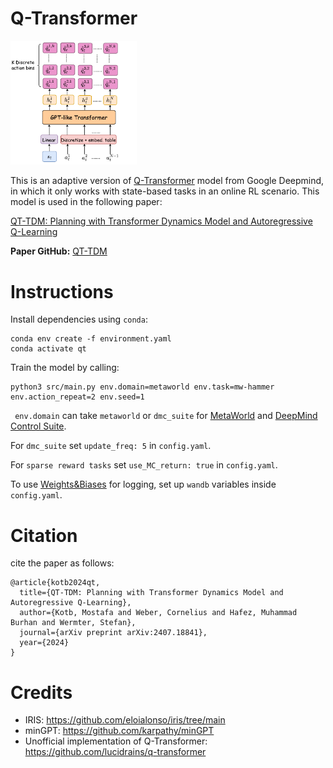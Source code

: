 # Q-Transformer
<img src="https://github.com/2M-kotb/Q-Transformer/blob/main/QT.png" width=40% height=40%>

This is an adaptive version of [Q-Transformer](https://qtransformer.github.io/) model from Google Deepmind, in which it only works with state-based tasks in an online RL scenario.
This model is used in the following paper:

[QT-TDM: Planning with Transformer Dynamics Model and Autoregressive Q-Learning](https://arxiv.org/pdf/2407.18841)

__Paper GitHub:__ [QT-TDM](https://github.com/2M-kotb/QT-TDM/tree/main)


# Instructions
Install dependencies using ``` conda ```:
```
conda env create -f environment.yaml
conda activate qt
```
Train the model by calling:
```
python3 src/main.py env.domain=metaworld env.task=mw-hammer env.action_repeat=2 env.seed=1
```
``` env.domain``` can take ```metaworld``` or ```dmc_suite``` for [MetaWorld](https://meta-world.github.io) and [DeepMind Control Suite](https://github.com/deepmind/dm_control).

For ```dmc_suite``` set ```update_freq: 5``` in ```config.yaml```.

For ```sparse reward tasks``` set ```use_MC_return: true``` in ```config.yaml```.

To use [Weights&Biases](https://wandb.ai/site/) for logging, set up ```wandb``` variables inside ```config.yaml```.

# Citation
cite the paper as follows:
```
@article{kotb2024qt,
  title={QT-TDM: Planning with Transformer Dynamics Model and Autoregressive Q-Learning},
  author={Kotb, Mostafa and Weber, Cornelius and Hafez, Muhammad Burhan and Wermter, Stefan},
  journal={arXiv preprint arXiv:2407.18841},
  year={2024}
}
```

# Credits
* IRIS: https://github.com/eloialonso/iris/tree/main
* minGPT: https://github.com/karpathy/minGPT
* Unofficial implementation of Q-Transformer: https://github.com/lucidrains/q-transformer

